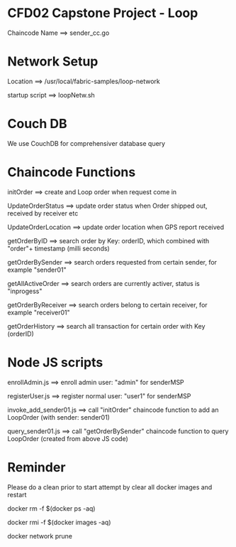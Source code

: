
CFD02 Capstone Project - Loop
=========
Chaincode Name ==> sender_cc.go

Network Setup
=========
Location ==> /usr/local/fabric-samples/loop-network

startup script ==> loopNetw.sh

Couch DB
========
We use CouchDB for comprehensiver database query

Chaincode Functions
=========
initOrder  ==> create and Loop order when request come in

UpdateOrderStatus ==> update order status when Order shipped out, received by receiver etc

UpdateOrderLocation ==> update order location when GPS report received

getOrderByID ==> search order by Key: orderID, which combined with "order"+ timestamp (milli seconds)

getOrderBySender ==> search orders requested from certain sender, for example "sender01"

getAllActiveOrder  ==> search orders are currently activer, status is "inprogess"

getOrderByReceiver ==> search orders belong to certain receiver, for example "receiver01"

getOrderHistory ==> search all transaction for certain order with Key (orderID)


Node JS scripts
=======
enrollAdmin.js  ==> enroll admin user: "admin" for senderMSP

registerUser.js ==> register normal user: "user1" for senderMSP

invoke_add_sender01.js ==> call "initOrder" chaincode function to add an LoopOrder (with sender: sender01)

query_sender01.js ==> call "getOrderBySender" chaincode function to query LoopOrder (created from above JS code)


Reminder
=======
Please do a clean prior to start attempt by clear all docker images and restart

docker rm -f $(docker ps -aq)

docker rmi -f $(docker images -aq)

docker network prune

